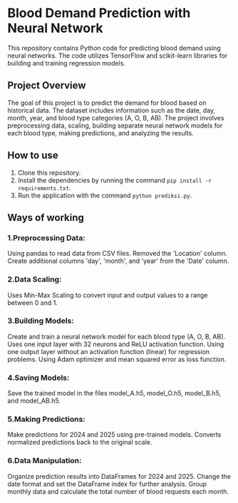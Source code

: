 # Blood Demand Prediction with Neural Network
This repository contains Python code for predicting blood demand using neural networks. The code utilizes TensorFlow and scikit-learn libraries for building and training regression models.

## Project Overview
The goal of this project is to predict the demand for blood based on historical data. The dataset includes information such as the date, day, month, year, and blood type categories (A, O, B, AB). 
The project involves preprocessing data, scaling, building separate neural network models for each blood type, making predictions, and analyzing the results.

## How to use
1. Clone this repository.
2. Install the dependencies by running the command `pip install -r requirements.txt`.
3. Run the application with the command `python prediksi.py`.

## Ways of working
### 1.Preprocessing Data:
Using pandas to read data from CSV files.
Removed the 'Location' column.
Create additional columns 'day', 'month', and 'year' from the 'Date' column.

### 2.Data Scaling:
Uses Min-Max Scaling to convert input and output values ​​to a range between 0 and 1.

### 3.Building Models:
Create and train a neural network model for each blood type (A, O, B, AB).
Uses one input layer with 32 neurons and ReLU activation function.
Using one output layer without an activation function (linear) for regression problems.
Using Adam optimizer and mean squared error as loss function.

### 4.Saving Models:
Save the trained model in the files model_A.h5, model_O.h5, model_B.h5, and model_AB.h5.

### 5.Making Predictions:
Make predictions for 2024 and 2025 using pre-trained models.
Converts normalized predictions back to the original scale.

### 6.Data Manipulation:
Organize prediction results into DataFrames for 2024 and 2025.
Change the date format and set the DataFrame index for further analysis.
Group monthly data and calculate the total number of blood requests each month.
